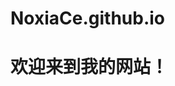 # NoxiaCe.github.io
<html>

<head>

  <title>欢迎</title>

</head>

<body>

  <h1>欢迎来到我的网站！</h1>

</body>

</html>

